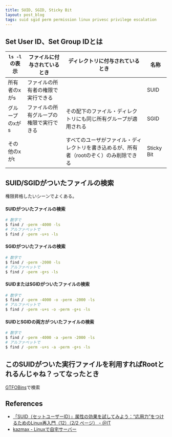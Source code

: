 ```yaml
---
title: SUID, SGID, Sticky Bit
layout: post_blog
tags: suid sgid perm permission linux privesc privilege escalation
---
```


## Set User ID、Set Group IDとは

|`ls -l`の表示|ファイルに付与されているとき|ディレクトリに付与されているとき|名称|
|-|-|-|-|
|所有者のxがs|ファイルの所有者の権限で実行できる||SUID|
|グループのxがs|ファイルの所有グループの権限で実行できる|その配下のファイル・ディレクトリにも同じ所有グループが適用される|SGID|
|その他のxがt||すべてのユーザがファイル・ディレクトリを書き込めるが、所有者（rootのぞく）のみ削除できる|Sticky Bit|

## SUID/SGIDがついたファイルの検索

権限昇格したいシーンでよくある。

#### SUIDがついたファイルの検索

```bash
# 数字で
$ find / -perm -4000 -ls
# アルファベットで
$ find / -perm -u+s -ls
```

#### SGIDがついたファイルの検索

```bash
# 数字で
$ find / -perm -2000 -ls
# アルファベットで
$ find / -perm -g+s -ls
```

#### SUIDまたはSGIDがついたファイルの検索

```bash
# 数字で
$ find / -perm -4000 -o -perm -2000 -ls
# アルファベットで
$ find / -perm -u+s -o -perm -g+s -ls
```

#### SUIDとSGIDの両方がついたファイルの検索

```bash
# 数字で
$ find / -perm -4000 -a -perm -2000 -ls
# アルファベットで
$ find / -perm -u+s -a -perm -g+s -ls
```

## このSUIDがついた実行ファイルを利用すればRootとれるんじゃね？ってなったとき

[GTFOBins](https://gtfobins.github.io/)で検索

## References

- [「SUID（セットユーザーID）」属性の効果を試してみよう：“応用力”をつけるためのLinux再入門（12）（2/2 ページ） - ＠IT](https://atmarkit.itmedia.co.jp/ait/articles/1706/16/news005_2.html)
- [kazmax - Linuxで自宅サーバー](https://kazmax.zpp.jp/)
